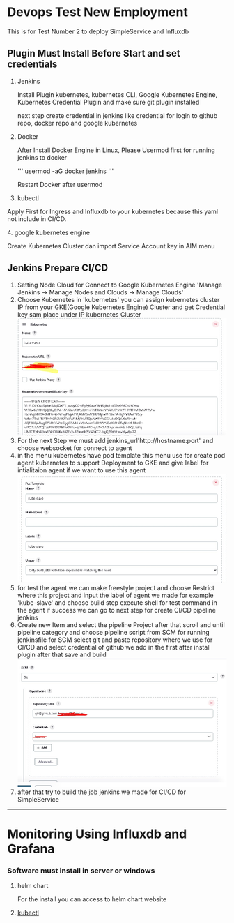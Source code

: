 # Devops Test New Employment

This is for Test Number 2 to deploy SimpleService and Influxdb

<h2>Plugin Must Install Before Start and set credentials</h2>

1. Jenkins
   <p> Install Plugin kubernetes, kubernetes CLI, Google Kubernetes Engine, Kubernetes Credential Plugin and make sure git plugin installed</p>
   <p>next step create credential in jenkins like credential for login to github repo, docker repo and google kubernetes</p>

2. Docker
    <p> After Install Docker Engine in Linux, Please Usermod first for running jenkins to docker</p>
    '''
    usermod -aG docker jenkins
    '''
    <p>Restart Docker after usermod<p>
3. kubectl
  <p> Apply First for Ingress and Influxdb to your kubernetes because this yaml not include in CI/CD.</p>
4. google kubernetes engine
   <p>Create Kubernetes Cluster dan import Service Account key in AIM menu</p>

<h2>Jenkins Prepare CI/CD</h2>

1. Setting Node Cloud for Connect to Google Kubernetes Engine 'Manage Jenkins -> Manage Nodes and Clouds -> Manage Clouds'<br>
2. Choose Kubernetes in 'kubernetes' you can assign kubernetes cluster IP from your GKE(Google Kubernetes Engine) Cluster and get Credential key sam place under IP kubernetes Cluster
             <img src=".screenshot/1.jpg" style="width:30px height:50px">
3. For the next Step we must add jenkins_url'http://hostname:port' and choose websocket for connect to agent<br>
4. in the menu kubernetes have pod template this menu use for create pod agent kubernetes to support Deployment to GKE and give label for intialitaion agent if we want to use this agent
             <img src=".screenshot/4.jpg" style="width:30px height:50px">
5. for test the agent we can make freestyle project and choose Restrict where this project and input the label of agent we made for example 'kube-slave' and choose build step execute shell for test command in the agent if success we can go to next step for create CI/CD pipeline jenkins
6. Create new Item and select the pipeline Project after that scroll and until pipeline category and choose pipeline script from SCM for running jenkinsfile for SCM select git and paste repository where we use for CI/CD and select credential of  github we add in the first after install plugin after that save and build
                <img src=".screenshot/8.jpg" style="width:30px height:50px">
7. after that try to build the job jenkins we made for CI/CD for SimpleService

<hr />
<h1>Monitoring Using Influxdb and Grafana

<h3>Software must install in server or windows</h3>

1. helm chart
   <p>For the install you can access to helm chart website <a href 
2. kubectl
